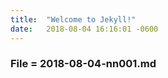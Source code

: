 ```yaml
---
title:  "Welcome to Jekyll!"
date:   2018-08-04 16:16:01 -0600
---
```




### File = 2018-08-04-nn001.md
